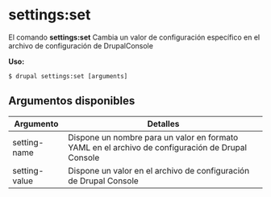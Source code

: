 # settings:set
El comando **settings:set** Cambia un valor de configuración específico en el archivo de configuración de DrupalConsole

**Uso:**
```
$ drupal settings:set [arguments] 
```

## Argumentos disponibles
Argumento | Detalles
---------|-------------
setting-name | Dispone un nombre para un valor en formato YAML en el archivo de configuración de Drupal Console
setting-value | Dispone un valor en el archivo de configuración de Drupal Console
